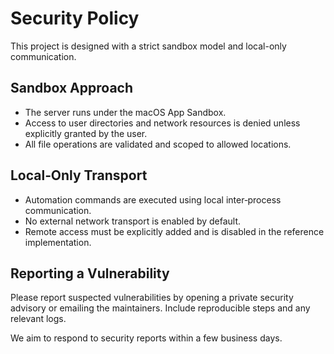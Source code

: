 # Security Policy

This project is designed with a strict sandbox model and local-only communication.

## Sandbox Approach

- The server runs under the macOS App Sandbox.
- Access to user directories and network resources is denied unless explicitly granted by the user.
- All file operations are validated and scoped to allowed locations.

## Local‑Only Transport

- Automation commands are executed using local inter‑process communication.
- No external network transport is enabled by default.
- Remote access must be explicitly added and is disabled in the reference implementation.

## Reporting a Vulnerability

Please report suspected vulnerabilities by opening a private security advisory or emailing the maintainers.
Include reproducible steps and any relevant logs.

We aim to respond to security reports within a few business days.
